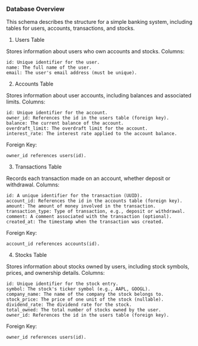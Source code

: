 
### Database Overview

This schema describes the structure for a simple banking system, including tables for users, accounts, transactions, and stocks.
1. Users Table

Stores information about users who own accounts and stocks.
Columns:

    id: Unique identifier for the user.
    name: The full name of the user.
    email: The user's email address (must be unique).

2. Accounts Table

Stores information about user accounts, including balances and associated limits.
Columns:

    id: Unique identifier for the account.
    owner_id: References the id in the users table (foreign key).
    balance: The current balance of the account.
    overdraft_limit: The overdraft limit for the account.
    interest_rate: The interest rate applied to the account balance.

Foreign Key:

    owner_id references users(id).

3. Transactions Table

Records each transaction made on an account, whether deposit or withdrawal.
Columns:

    id: A unique identifier for the transaction (UUID).
    account_id: References the id in the accounts table (foreign key).
    amount: The amount of money involved in the transaction.
    transaction_type: Type of transaction, e.g., deposit or withdrawal.
    comment: A comment associated with the transaction (optional).
    created_at: The timestamp when the transaction was created.

Foreign Key:

    account_id references accounts(id).

4. Stocks Table

Stores information about stocks owned by users, including stock symbols, prices, and ownership details.
Columns:

    id: Unique identifier for the stock entry.
    symbol: The stock's ticker symbol (e.g., AAPL, GOOGL).
    company_name: The name of the company the stock belongs to.
    stock_price: The price of one unit of the stock (nullable).
    dividend_rate: The dividend rate for the stock.
    total_owned: The total number of stocks owned by the user.
    owner_id: References the id in the users table (foreign key).

Foreign Key:

    owner_id references users(id).



